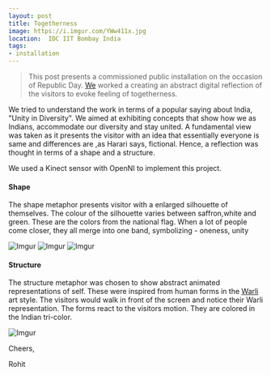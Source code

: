 ```yaml
---
layout: post
title: Togetherness 
image: https://i.imgur.com/YWw411x.jpg
location:  IDC IIT Bombay India
tags:
- installation
---
```


> This post presents a commissioned public installation on the occasion of Republic Day. [We](https://mkrv.in/) worked a creating an abstract digital reflection of the visitors to evoke feeling of togetherness. 

We tried to understand the work in terms of a popular saying about India, "Unity in Diversity". We aimed at exhibiting concepts that show how we as Indians, accommodate our diversity and stay united. A fundamental view was taken as it presents the visitor with an idea that essentially everyone is same and differences are ,as Harari says, fictional. Hence, a reflection was thought in terms of a shape and a structure. 

We used a Kinect sensor with OpenNI to implement this project.

#### Shape
The shape metaphor presents visitor with a enlarged silhouette of themselves. The colour of the silhouette varies between saffron,white and green. These are the colors from the national flag. When a lot of people come closer, they all merge into one band, symbolizing - oneness, unity 

![Imgur](https://i.imgur.com/g808yxQ.png)
![Imgur](https://i.imgur.com/YWw411x.jpg) 
![Imgur](https://i.imgur.com/O81gOfC.jpg)


#### Structure
The structure metaphor was chosen to show abstract animated representations of self. These were inspired from human forms in the [Warli](https://en.wikipedia.org/wiki/Warli) art style. The visitors would walk in front of the screen and notice their Warli representation. The forms react to the visitors motion. They are colored in the Indian tri-color.  

![Imgur](https://i.imgur.com/OikQgSw.png)


Cheers,

Rohit


      

